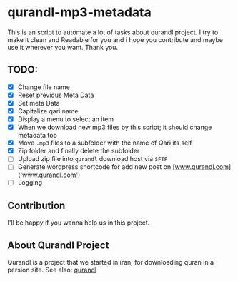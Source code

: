 # qurandl-mp3-metadata
This is an script to automate a lot of tasks about qurandl project. I try to make it clean and Readable for you and i hope you contribute and maybe use it wherever you want.
Thank you.

## TODO:
- [x] Change file name
- [x] Reset previous Meta Data
- [x] Set meta Data
- [x] Capitalize qari name
- [x] Display a menu to select an item
- [x] When we download new mp3 files by this script; it should change metadata too
- [x] Move ```.mp3``` files to a subfolder with the name of Qari its self
- [x] Zip folder and finally delete the subfolder
- [ ] Upload zip file into ```qurandl``` download host via ```SFTP```
- [ ] Generate wordpress shortcode for add new post on [www.qurandl.com]('www.qurandl.com')
- [ ] Logging

## Contribution
I'll be happy if you wanna help us in this project.

## About Qurandl Project
Qurandl is a project that we started in iran; for downloading quran in a persion site.
See also: [qurandl]('https://qurandl.com')